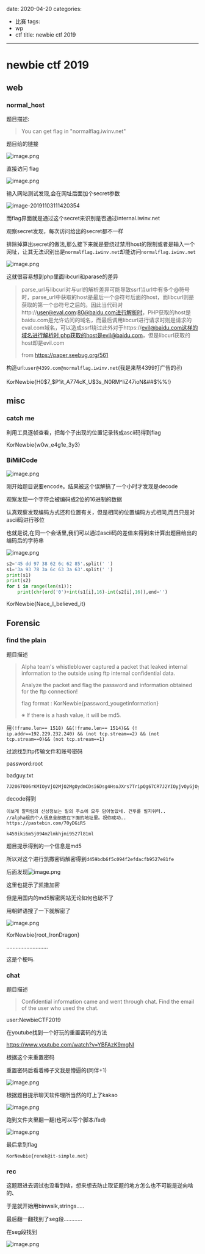 date: 2020-04-20
categories:
- 比赛
tags:
- wp
- ctf
title: newbie ctf 2019
---
# newbie ctf 2019

## web

### normal_host

题目描述:

>You can get flag in "normalflag.iwinv.net"

题目给的链接

![image.png](http://ww1.sinaimg.cn/large/006pWR9agy1g8kogjizorj30ue0gvngf.jpg)



直接访问 flag

![image.png](http://ww1.sinaimg.cn/large/006pWR9agy1g8kofgp0d7j312909paar.jpg)



输入网站测试发现,会在网址后面加个secret参数

![image-20191103111420354](C:\Users\蔡建斌\AppData\Roaming\Typora\typora-user-images\image-20191103111420354.png)



而flag界面就是通过这个secret来识别是否通过internal.iwinv.net

观察secret发现，每次访问给出的secret都不一样

排除掉算出secret的做法,那么接下来就是要绕过禁用host的限制或者是输入一个网址，让其无法识别出是`normalflag.iwinv.net`却能访问`normalflag.iwinv.net`

![image.png](http://ww1.sinaimg.cn/large/006pWR9agy1g8kolppcsfj30g3045748.jpg)



这就很容易想到php里面libcurl和parase的差异

>parse_url与libcurl对与url的解析差异可能导致ssrf当url中有多个@符号时，parse_url中获取的host是最后一个@符号后面的host，而libcurl则是获取的第一个@符号之后的。因此当代码对http://user@eval.com:80@baidu.com进行解析时，PHP获取的host是baidu.com是允许访问的域名，而最后调用libcurl进行请求时则是请求的eval.com域名，可以造成ssrf绕过此外对于https://evil@baidu.com这样的域名进行解析时,php获取的host是evil@baidu.com，但是libcurl获取的host却是evil.com 
>
>from  https://paper.seebug.org/561 



构造url:`user@4399.com@normalflag.iwinv.net`(我是来帮4399打广告的:v:)​



KorNewbie{H0$7_$P1it_A774cK_U$3s_N0RM^liZ47ioN&##$%%!}



## misc

### catch me



利用工具逐帧查看，把每个子出现的位置记录转成ascii码得到flag



KorNewbie{w0w_e4g1e_3y3}



### BiMilCode

![image.png](http://ww1.sinaimg.cn/large/006pWR9aly1g8kovw3cl4j30e704pt8u.jpg)



刚开始题目说要encode。结果被这个误解搞了一个小时才发现是decode

观察发现一个字符会被编码成2位的16进制的数据

认真观察发现编码方式还和位置有关，但是相同的位置编码方式相同,而且只是对ascii码进行移位

也就是说,在同一个会话里,我们可以通过ascii码的差值来得到来计算出题目给出的编码后的字符串

![image.png](http://ww1.sinaimg.cn/large/006pWR9agy1g8kp8m10vej30ep058jrl.jpg)



```python
s2='45 dd 97 38 62 6c 62 85'.split(' ')
s1='3a 93 78 3a 6c 63 3a 63'.split(' ')
print(s1)
print(s2)
for i in range(len(s1)):
    print(chr(ord('0')+int(s1[i],16)-int(s2[i],16)),end='')
```





KorNewbie{Nace_I_believed_it}



## Forensic

### find the plain

题目描述

>Alpha team's whistleblower captured a packet that leaked internal information to the outside using ftp internal confidential data.
>
>Analyze the packet and flag the password and information obtained for the ftp connection!
>
>flag format : KorNewbie{password_yougetinformation}
>
>※ If there is a hash value, it will be md5.





用`(!frame.len== 1518) &&(!frame.len== 1514)&& (! ip.addr==192.229.232.240) && (not tcp.stream==2) && (not tcp.stream==0)&& (not tcp.stream==1)`

过滤找到ftp传输文件和账号密码

password:root

badguy.txt

```
7J2067O06rKMIOyVjO2MjO2MgOydmCDsi6Dsg4HsoJXrs7TripQg67CR7J2YIOyjvOyGjOyXkCDrqqjrkZAg64u07JWE64aT7JWY64SkLiDqsbTtiKzrpbwg67mM7KeA7JuM7YSwLi4gDQpodHRwczovL3Bhc3RlYmluLmNvbS83MHlER2lSUw==
```





decode得到

```
이보게 알파팀의 신상정보는 밑의 주소에 모두 담아놓았네. 건투를 빌지워터.. 
//alpha组的个人信息全部放在下面的地址里。祝你成功..
https://pastebin.com/70yDGiRS
```

`k459iki6m5j094m2lmkhjmi9527l81ml`

题目提示得到的一个信息是md5

所以对这个进行凯撒密码解密得到`d459bdb6f5c094f2efdacfb9527e81fe`

后面发现![image.png](http://ww1.sinaimg.cn/large/006pWR9aly1g8k0vd6qapj30ue015gli.jpg)

这里也提示了凯撒加密

但是用国内的md5解密网站无论如何也破不了

用朝鲜语搜了一下就解密了

![image.png](http://ww1.sinaimg.cn/large/006pWR9agy1g8k0ww99j0j30j6036t8w.jpg)

KorNewbie{root_IronDragon}

...........................

这是个梗吗.

### chat

题目描述

> Confidential information came and went through chat. Find the email of the user who used the chat. 

user:NewbieCTF2019



在youtube找到一个好玩的重置密码的方法

 https://www.youtube.com/watch?v=YBFAzK9mgNI 

根据这个来重置密码

重置密码后看着棒子文我是懵逼的(同伴+1)

![image.png](http://ww1.sinaimg.cn/large/006pWR9agy1g8kph085tzj31gw0see6k.jpg)

根据题目提示聊天软件理所当然的盯上了kakao

![image.png](http://ww1.sinaimg.cn/large/006pWR9agy1g8kppnap1sj30wj0b60u7.jpg)



跑到文件夹里翻一翻(也可以写个脚本/fad)

![image.png](http://ww1.sinaimg.cn/large/006pWR9agy1g8kpqxb2njj30tz0j8my5.jpg)



最后拿到flag



`KorNewbie{renek@it-simple.net}`

### rec

这题跟进去调试也没看到啥，想来想去防止取证题的地方怎么也不可能是逆向啥的、

于是就开始用binwalk,strings.....

最后翻一翻找到了seg段............

在seg段找到

![image.png](http://ww1.sinaimg.cn/large/006pWR9aly1g8k2xe25wlj30io0gbdio.jpg)